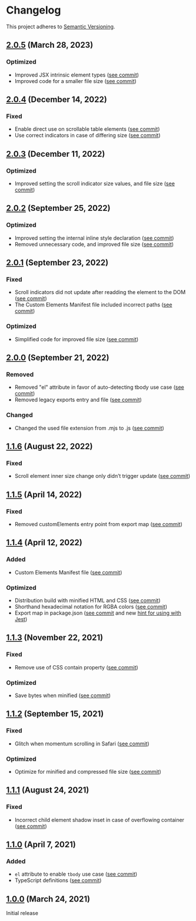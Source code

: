 # Changelog

This project adheres to [Semantic Versioning](https://semver.org/spec/v2.0.0.html).

## [2.0.5] (March 28, 2023)

### Optimized
- Improved JSX intrinsic element types ([see commit](https://github.com/ingmarh/scroll-shadow-element/commit/6c7d9a9))
- Improved code for a smaller file size ([see commit](https://github.com/ingmarh/scroll-shadow-element/commit/6b37dbd))

## [2.0.4] (December 14, 2022)

### Fixed
- Enable direct use on scrollable table elements ([see commit](https://github.com/ingmarh/scroll-shadow-element/commit/7dcafb2))
- Use correct indicators in case of differing size ([see commit](https://github.com/ingmarh/scroll-shadow-element/commit/1f8a3f3))

## [2.0.3] (December 11, 2022)

### Optimized
- Improved setting the scroll indicator size values, and file size ([see commit](https://github.com/ingmarh/scroll-shadow-element/commit/c9cb1e7))

## [2.0.2] (September 25, 2022)

### Optimized
- Improved setting the internal inline style declaration ([see commit](https://github.com/ingmarh/scroll-shadow-element/commit/a8d4125))
- Removed unnecessary code, and improved file size ([see commit](https://github.com/ingmarh/scroll-shadow-element/commit/a8d4125))

## [2.0.1] (September 23, 2022)

### Fixed
- Scroll indicators did not update after readding the element to the DOM ([see commit](https://github.com/ingmarh/scroll-shadow-element/commit/9a8de7f))
- The Custom Elements Manifest file included incorrect paths ([see commit](https://github.com/ingmarh/scroll-shadow-element/commit/a9b1d39))

### Optimized
- Simplified code for improved file size ([see commit](https://github.com/ingmarh/scroll-shadow-element/commit/1a5cb2b))

## [2.0.0] (September 21, 2022)

### Removed
- Removed "el" attribute in favor of auto-detecting tbody use case ([see commit](https://github.com/ingmarh/scroll-shadow-element/commit/3f04ce3))
- Removed legacy exports entry and file ([see commit](https://github.com/ingmarh/scroll-shadow-element/commit/84cfaab))

### Changed
- Changed the used file extension from .mjs to .js ([see commit](https://github.com/ingmarh/scroll-shadow-element/commit/992fc88))

## [1.1.6] (August 22, 2022)

### Fixed
- Scroll element inner size change only didn’t trigger update ([see commit](https://github.com/ingmarh/scroll-shadow-element/commit/1689195))

## [1.1.5] (April 14, 2022)

### Fixed
- Removed customElements entry point from export map ([see commit](https://github.com/ingmarh/scroll-shadow-element/commit/1605f0a))

## [1.1.4] (April 12, 2022)

### Added
- Custom Elements Manifest file ([see commit](https://github.com/ingmarh/scroll-shadow-element/commit/956af1b))

### Optimized
- Distribution build with minified HTML and CSS ([see commit](https://github.com/ingmarh/scroll-shadow-element/commit/82124eb))
- Shorthand hexadecimal notation for RGBA colors ([see commit](https://github.com/ingmarh/scroll-shadow-element/commit/29a10d2))
- Export map in package.json ([see commit](https://github.com/ingmarh/scroll-shadow-element/commit/3e57bad) and
  new [hint for using with Jest](https://github.com/ingmarh/scroll-shadow-element/tree/v1.1.4#using-with-jest))

## [1.1.3] (November 22, 2021)

### Fixed
- Remove use of CSS contain property ([see commit](https://github.com/ingmarh/scroll-shadow-element/commit/4c6142a))

### Optimized
- Save bytes when minified ([see commit](https://github.com/ingmarh/scroll-shadow-element/commit/3243c8c))

## [1.1.2] (September 15, 2021)

### Fixed
- Glitch when momentum scrolling in Safari ([see commit](https://github.com/ingmarh/scroll-shadow-element/commit/45f2808))

### Optimized
- Optimize for minified and compressed file size ([see commit](https://github.com/ingmarh/scroll-shadow-element/commit/7a16465))

## [1.1.1] (August 24, 2021)

### Fixed
- Incorrect child element shadow inset in case of overflowing container ([see commit](https://github.com/ingmarh/scroll-shadow-element/commit/e56b502))

## [1.1.0] (April 7, 2021)

### Added
- `el` attribute to enable `tbody` use case ([see commit](https://github.com/ingmarh/scroll-shadow-element/commit/6b424de))
- TypeScript definitions ([see commit](https://github.com/ingmarh/scroll-shadow-element/commit/871dfa8))

## [1.0.0] (March 24, 2021)

Initial release

[2.0.5]: https://github.com/ingmarh/scroll-shadow-element/releases/tag/v2.0.5
[2.0.4]: https://github.com/ingmarh/scroll-shadow-element/releases/tag/v2.0.4
[2.0.3]: https://github.com/ingmarh/scroll-shadow-element/releases/tag/v2.0.3
[2.0.2]: https://github.com/ingmarh/scroll-shadow-element/releases/tag/v2.0.2
[2.0.1]: https://github.com/ingmarh/scroll-shadow-element/releases/tag/v2.0.1
[2.0.0]: https://github.com/ingmarh/scroll-shadow-element/releases/tag/v2.0.0
[1.1.6]: https://github.com/ingmarh/scroll-shadow-element/releases/tag/v1.1.6
[1.1.5]: https://github.com/ingmarh/scroll-shadow-element/releases/tag/v1.1.5
[1.1.4]: https://github.com/ingmarh/scroll-shadow-element/releases/tag/v1.1.4
[1.1.3]: https://github.com/ingmarh/scroll-shadow-element/releases/tag/v1.1.3
[1.1.2]: https://github.com/ingmarh/scroll-shadow-element/releases/tag/v1.1.2
[1.1.1]: https://github.com/ingmarh/scroll-shadow-element/releases/tag/v1.1.1
[1.1.0]: https://github.com/ingmarh/scroll-shadow-element/releases/tag/v1.1.0
[1.0.0]: https://github.com/ingmarh/scroll-shadow-element/releases/tag/v1.0.0
